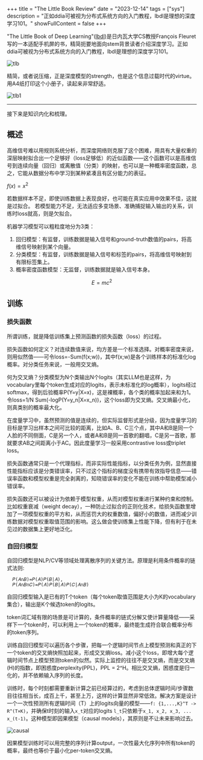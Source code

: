 +++
title = "The Little Book Review"
date = "2023-12-14"
tags = ["sys"]
description = "正如ddia可被视为分布式系统方向的入门教程，lbdl是理想的深度学习101。"
showFullContent = false
+++



"The Little Book of Deep Learning"([lbdl](https://fleuret.org/francois/lbdl.html))是日内瓦大学CS教授François Fleuret写的一本适配手机屏的书，精简扼要地面向stem背景读者介绍深度学习。正如ddia可被视为分布式系统方向的入门教程，lbdl是理想的深度学习101。

![tlb](https://cmbbq.github.io/img/tlb.jpg)

精简，或者说压缩，正是深度模型的strength，也是这个信息过载时代的virtue。用A4纸打印这个小册子，读起来非常舒适。

![tlb1](https://cmbbq.github.io/img/tlb1.jpg)

---

接下来是知识内化和梳理。

## 概述 

高维信号难以用规则系统分析，而深度网络则克服了这个困难，用具有大量权重的深层映射拟合出一个足够好（loss足够低）的近似函数——这个函数可以是高维信号到连续向量（回归）或离散值（分类）的映射，也可以是一种概率密度函数，总之，它能从数据分布中学习到某种紧凑且有区分能力的表征。

$f(x) = x^2$

若数据样本不足，即使训练数据上表现良好，也可能在真实应用中效果不佳，这就是过拟合。
若模型能力不足，无法适应多变场景、准确捕捉输入输出的关系，训练时loss就高，则是欠拟合。

机器学习模型可以粗粒度地分为3类：
1. 回归模型：有监督，训练数据是输入信号和ground-truth数值的pairs，将高维信号映射到某个向量。
2. 分类模型：有监督，训练数据是输入信号和标签的pairs，将高维信号映射到有限标签集上。
3. 概率密度函数模型：无监督，训练数据就是输入信号本身。

$$
E=mc^2
$$

## 训练 
### 损失函数
所谓训练，就是降低训练集上预测函数的损失函数（loss）的过程。

损失函数如何定义？对连续数值来说，均方差是一个标准选择。对概率密度来说，则用似然值——可令loss=-Sum(f(x;w))，其中f(x;w)是各个训练样本的标准化log概率。对分类任务来说，一般用交叉熵。

何为交叉熵？分类模型为N个类输出N个logits（其实LLM也是这样，为vocabulary里每个token生成对应的logits，表示未标准化的log概率），logits经过softmax，得到后验概率P(Y=y|X=x)，这是裸概率，各个类的概率加起来和为1。令loss=1/N Sum(-logP(Y=y_n|X=x_n))，这个loss即为交叉熵。交叉熵最小化，则真类别的概率最大化。

在度量学习中，虽然预测的值是连续的，但实际监督形式是分级，因为度量学习的目标是学习出样本之间可比较的距离，比如A、B、C三个点，其中A和B是同一个人脸的不同侧面，C是另一个人，或者A和B是同一首歌的翻唱，C是另一首歌，那就要求AB之间距离小于AC。因此度量学习一般采用contrastive loss或triplet loss。

损失函数通常只是一个代理指标，而非实际性能指标，以分类任务为例，显然直接性能指标应该是分类错误率，只不过这个指标的梯度没有携带有效指导信息——错误率函数和模型权重是完全剥离的，知晓错误率的变化不能在训练中帮助模型减小错误率。

损失函数还可以被设计为依赖于模型权重，从而对模型权重进行某种约束和控制。比如权重衰减（weight decay），一种防止过拟合的正则化技术，给损失函数里增加了一项模型权重的平方和，从而惩罚大的权重数值，偏好小的数值，进而减少训练数据对模型权重取值范围的影响。这么做会使训练集上性能下降，但有利于在未见过的数据集上更好地泛化。

### 自回归模型
自回归模型是NLP/CV等领域处理离散序列的关键方法。原理是利用条件概率的链式法则: 
```
  𝑃(𝐴∩𝐵)=𝑃(𝐴)𝑃(𝐵|𝐴),
  𝑃(𝐴∩𝐵∩𝐶)=𝑃(𝐴)𝑃(𝐵|𝐴)𝑃(𝐶|𝐴∩𝐵)
```
自回归模型输入是已有的T个token（每个token取值范围是大小为K的vocabulary集合），输出是K个候选token的logits。

token词汇域有限的场景是可计算的，条件概率的链式分解又使计算量降低——采样下一个token时，可以利用上一个token的概率，最终能生成符合联合概率分布的token序列。

训练自回归模型可以遍历各个步骤，把每一个逻辑时间节点上模型预测和真正的下一个token的交叉熵快照加起来，形成交叉熵loss。减小这个loss，即增大每个逻辑时间节点上模型预测token的似然。实际上监控的往往不是交叉熵，而是交叉熵(H)的指数，即困惑度perplexity(PPL)，PPL = 2^H。相比交叉熵，困惑度是归一化的，并不依赖输入序列的长度。

训练时，每个时刻都需要重新计算之前已经算过的，考虑到总体逻辑时间/步骤数目往往相当长，成百上千，甚至上万，这样的计算显然非常低效。解决方案是设计一个一次性预测所有逻辑时间（T）上的logits向量的模型——```f: {1,...,K}^T -> R^(T×K)```，并确保t时刻的输入```x_t```对应的logits ```l_t```只依赖于```x_1, x_2, x_3, ... x_(t-1)```。这种模型即因果模型（causal models），其原则是不让未来影响过去。
 
![causal](https://cmbbq.github.io/img/causal.png)

因果模型训练时可以用完整的序列计算output，一次性最大化序列中所有token的概率，最终也等价于最小化per-token交叉熵。

